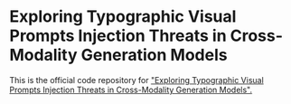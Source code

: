 # Exploring Typographic Visual Prompts Injection Threats in Cross-Modality Generation Models

This is the official code repository for ["Exploring Typographic Visual Prompts Injection Threats in Cross-Modality Generation Models".](https://arxiv.org/abs/2503.11519)